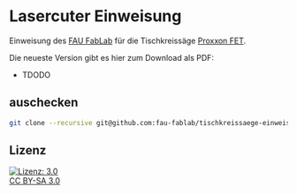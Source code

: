Lasercuter Einweisung
=====================

Einweisung des [FAU FabLab](https://fablab.fau.de) für die Tischkreissäge [Proxxon FET](https://www.proxxon.com/de/micromot/27070.php).

Die neueste Version gibt es hier zum Download als PDF:
* TDODO

auschecken
----------

```bash
git clone --recursive git@github.com:fau-fablab/tischkreissaege-einweisung.git
```

Lizenz
------

[![Lizenz: 3.0](https://licensebuttons.net/l/by-sa/3.0/de/88x31.png)</br>CC BY-SA 3.0](https://creativecommons.org/licenses/by-sa/3.0/)